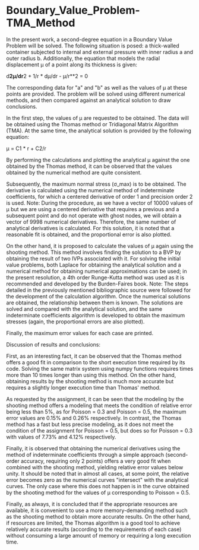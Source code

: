 # Boundary_Value_Problem-TMA_Method

In the present work, a second-degree equation in a Boundary Value Problem will be solved. 
The following situation is posed: a thick-walled container subjected to internal and external pressure with inner radius a and outer radius b. 
Additionally, the equation that models the radial displacement μ of a point along its thickness is given:

d**2μ/dr**2 + 1/r * dμ/dr - μ/r**2 = 0

The corresponding data for "a" and "b" as well as the values of μ at these points are provided. 
The problem will be solved using different numerical methods, and then compared against an analytical solution to draw conclusions.

In the first step, the values of μ are requested to be obtained. The data will be obtained using the Thomas method or Tridiagonal Matrix Algorithm (TMA).
At the same time, the analytical solution is provided by the following equation:

μ = C1 * r + C2/r

By performing the calculations and plotting the analytical μ against the one obtained by the Thomas method, 
it can be observed that the values obtained by the numerical method are quite consistent.

Subsequently, the maximum normal stress (σ_max) is to be obtained. 
The derivative is calculated using the numerical method of indeterminate coefficients, for which a centered derivative of order 1 and precision order 2 is used.
Note: During the procedure, as we have a vector of 10000 values of μ but we are using a centered derivative that requires a previous and a subsequent point 
and do not operate with ghost nodes, we will obtain a vector of 9998 numerical derivatives. Therefore, the same number of analytical derivatives is calculated.
For this solution, it is noted that a reasonable fit is obtained, and the proportional error is also plotted.

On the other hand, it is proposed to calculate the values of μ again using the shooting method.
This method involves finding the solution to a BVP by obtaining the result of two IVPs associated with it. 
For solving the initial value problems, both Laplace for obtaining the analytical solution and a numerical method for obtaining numerical approximations can be used; 
in the present resolution, a 4th order Runge-Kutta method was used as it is recommended and developed by the Burden-Faires book.
Note: The steps detailed in the previously mentioned bibliographic source were followed for the development of the calculation algorithm.
Once the numerical solutions are obtained, the relationship between them is known.
The solutions are solved and compared with the analytical solution, and the same indeterminate coefficients algorithm is developed to obtain the maximum stresses 
(again, the proportional errors are also plotted).

Finally, the maximum error values for each case are printed.


Discussion of results and conclusions:

First, as an interesting fact, it can be observed that the Thomas method offers a good fit in comparison to the short execution time required by its code. 
Solving the same matrix system using numpy functions requires times more than 10 times longer than using this method. 
On the other hand, obtaining results by the shooting method is much more accurate but requires a slightly longer execution time than Thomas' method.

As requested by the assignment, it can be seen that the modeling by the shooting method offers a modeling that meets the condition of relative error being less than 5%, 
as for Poisson = 0.3 and Poisson = 0.5, the maximum error values are 0.15% and 0.26% respectively.
In contrast, the Thomas method has a fast but less precise modeling, as it does not meet the condition of the assignment for Poisson = 0.5, 
but does so for Poisson = 0.3 with values of 7.73% and 4.12% respectively.

Finally, it is observed that obtaining the numerical derivatives using the method of indeterminate coefficients through a simple approach (second-order accuracy, requiring only 2 points) offers a very good fit when combined with the shooting method, yielding relative error values below unity. 
It should be noted that in almost all cases, at some point, the relative error becomes zero as the numerical curves "intersect" with the analytical curves. 
The only case where this does not happen is in the curve obtained by the shooting method for the values of μ corresponding to Poisson = 0.5.

Finally, as always, it is concluded that if the appropriate resources are available, it is convenient to use a more memory-demanding method such as the shooting method to obtain more accurate results. 
On the other hand, if resources are limited, the Thomas algorithm is a good tool to achieve relatively accurate results (according to the requirements of each case) without consuming a large amount of memory or requiring a long execution time.
